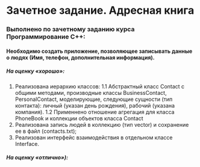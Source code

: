# Зачетное задание. Адресная книга
### Выполнено по зачетному заданию курса Программирование С++:
#### Необходимо создать приложение, позволяющее записывать данные о людях (Имя, телефон, дополнительная информация).
##### На оценку «хорошо»:
1. Реализована иерархию классов:
1.1	Абстрактный класс Contact с общими методами, производные классы BusinessContact, PersonalContact, моделирующие, следующие сущности (тип контакта): личный (указан день рождения), рабочий (указана компания).
1.2	Применнено отношение агрегация для класса PhoneBook и коллекции объектов класса Contact
2.	Реализована запись людей в коллекцию (тип vector) и сохранение ее в файл (contacts.txt);
3.	Реализован интерфейс взаимодействия в отдельном классе Interface.
##### На оценку «отлично»):
